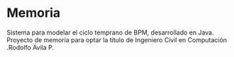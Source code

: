 # Memoria
Sistema para modelar el ciclo temprano de BPM, desarrollado en Java.
Proyecto de memoria para optar la título de Ingeniero Civil en Computación
.Rodolfo Ávila P.
